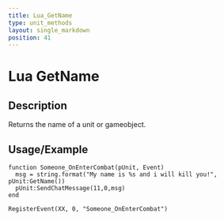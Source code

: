 ```yaml
---
title: Lua_GetName
type: unit_methods
layout: single_markdown
position: 41
---
```


# Lua GetName

## Description

Returns the name of a unit or gameobject.

## Usage/Example

```
function Someone_OnEnterCombat(pUnit, Event)
  msg = string.format("My name is %s and i will kill you!", pUnit:GetName())
  pUnit:SendChatMessage(11,0,msg)
end

RegisterEvent(XX, 0, "Someone_OnEnterCombat")
```
